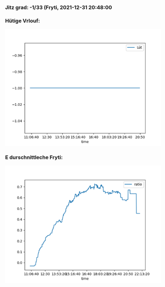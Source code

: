 ### Jitz grad: -1/33 (Fryti, 2021-12-31 20:48:00

### Hütige Vrlouf:
![Graph](Today.png)

### E durschnittleche Fryti:
![Graph](Fryti.png)